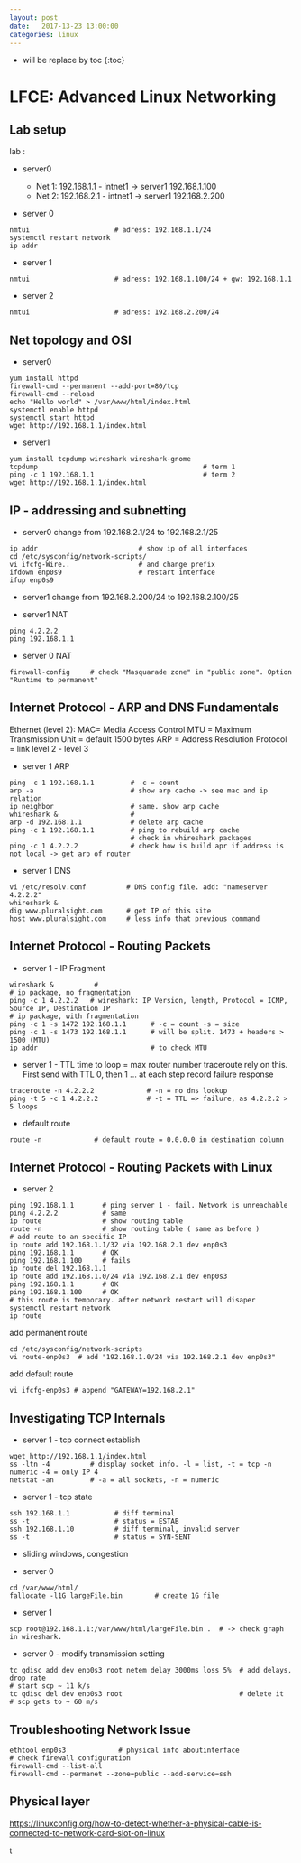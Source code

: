 ```yaml
---
layout: post
date:   2017-13-23 13:00:00
categories: linux
---
```

* will be replace by toc
{:toc}

# LFCE: Advanced Linux Networking

## Lab setup

lab :
- server0
	- Net 1: 192.168.1.1 - intnet1 -> server1 192.168.1.100
	- Net 2: 192.168.2.1 - intnet1 -> server1 192.168.2.200

- server 0
~~~
nmtui                     # adress: 192.168.1.1/24
systemctl restart network 
ip addr
~~~

- server 1
~~~
nmtui                     # adress: 192.168.1.100/24 + gw: 192.168.1.1
~~~

- server 2
~~~
nmtui                     # adress: 192.168.2.200/24
~~~

## Net topology and OSI

- server0

~~~
yum install httpd
firewall-cmd --permanent --add-port=80/tcp
firewall-cmd --reload
echo "Hello world" > /var/www/html/index.html
systemctl enable httpd
systemctl start httpd
wget http://192.168.1.1/index.html
~~~

- server1
~~~
yum install tcpdump wireshark wireshark-gnome
tcpdump                                         # term 1
ping -c 1 192.168.1.1                           # term 2
wget http://192.168.1.1/index.html              
~~~

## IP - addressing and subnetting

- server0
change from 192.168.2.1/24 to 192.168.2.1/25
~~~
ip addr                         # show ip of all interfaces
cd /etc/sysconfig/network-scripts/
vi ifcfg-Wire..                 # and change prefix
ifdown enp0s9                   # restart interface
ifup enp0s9
~~~

- server1
change from 192.168.2.200/24 to 192.168.2.100/25

- server1 NAT
~~~
ping 4.2.2.2
ping 192.168.1.1
~~~

- server 0 NAT
~~~
firewall-config     # check "Masquarade zone" in "public zone". Option "Runtime to permanent"
~~~

## Internet Protocol - ARP and DNS Fundamentals

Ethernet (level 2):
MAC= Media Access Control
MTU = Maximum Transmission Unit = default 1500 bytes
ARP = Address Resolution Protocol = link level 2 - level 3

- server 1 ARP
~~~
ping -c 1 192.168.1.1         # -c = count
arp -a                        # show arp cache -> see mac and ip relation
ip neighbor                   # same. show arp cache
whireshark &                  #
arp -d 192.168.1.1            # delete arp cache
ping -c 1 192.168.1.1         # ping to rebuild arp cache
                              # check in whireshark packages
ping -c 1 4.2.2.2             # check how is build apr if address is not local -> get arp of router
~~~

- server 1 DNS
~~~
vi /etc/resolv.conf          # DNS config file. add: "nameserver 4.2.2.2"
whireshark &
dig www.pluralsight.com      # get IP of this site
host www.pluralsight.com     # less info that previous command
~~~


## Internet Protocol - Routing Packets

- server 1 - IP Fragment
~~~
wireshark &          # 
# ip package, no fragmentation
ping -c 1 4.2.2.2   # wireshark: IP Version, length, Protocol = ICMP, Source IP, Destination IP
# ip package, with fragmentation
ping -c 1 -s 1472 192.168.1.1      # -c = count -s = size
ping -c 1 -s 1473 192.168.1.1      # will be split. 1473 + headers > 1500 (MTU)
ip addr                            # to check MTU
~~~


- server 1 - TTL time to loop = max router number
traceroute rely on this. First send with TTL 0, then 1 ... at each step record failure response

~~~
traceroute -n 4.2.2.2             # -n = no dns lookup
ping -t 5 -c 1 4.2.2.2            # -t = TTL => failure, as 4.2.2.2 > 5 loops
~~~

- default route

~~~
route -n             # default route = 0.0.0.0 in destination column
~~~

## Internet Protocol - Routing Packets with Linux

- server 2

~~~
ping 192.168.1.1       # ping server 1 - fail. Network is unreachable
ping 4.2.2.2           # same
ip route               # show routing table
route -n               # show routing table ( same as before )
# add route to an specific IP
ip route add 192.168.1.1/32 via 192.168.2.1 dev enp0s3
ping 192.168.1.1       # OK
ping 192.168.1.100     # fails
ip route del 192.168.1.1
ip route add 192.168.1.0/24 via 192.168.2.1 dev enp0s3
ping 192.168.1.1       # OK
ping 192.168.1.100     # OK
# this route is temporary. after network restart will disaper
systemctl restart network
ip route
~~~

add permanent route
~~~
cd /etc/sysconfig/network-scripts
vi route-enp0s3  # add "192.168.1.0/24 via 192.168.2.1 dev enp0s3"
~~~

add default route
~~~
vi ifcfg-enp0s3 # append "GATEWAY=192.168.2.1"
~~~

## Investigating TCP Internals

- server 1 - tcp connect establish
~~~
wget http://192.168.1.1/index.html
ss -ltn -4          # display socket info. -l = list, -t = tcp -n numeric -4 = only IP 4
netstat -an         # -a = all sockets, -n = numeric
~~~

- server 1 - tcp state
~~~
ssh 192.168.1.1           # diff terminal
ss -t                     # status = ESTAB
ssh 192.168.1.10          # diff terminal, invalid server
ss -t                     # status = SYN-SENT
~~~

- sliding windows, congestion

- server 0
~~~
cd /var/www/html/
fallocate -l1G largeFile.bin        # create 1G file
~~~

- server 1
~~~
scp root@192.168.1.1:/var/www/html/largeFile.bin .  # -> check graph in wireshark.
~~~

- server 0 - modify transmission setting
~~~
tc qdisc add dev enp0s3 root netem delay 3000ms loss 5%  # add delays, drop rate
# start scp ~ 11 k/s
tc qdisc del dev enp0s3 root                             # delete it
# scp gets to ~ 60 m/s
~~~


## Troubleshooting Network Issue

~~~
ethtool enp0s3             # physical info aboutinterface
# check firewall configuration
firewall-cmd --list-all
firewall-cmd --permanet --zone=public --add-service=ssh
~~~

## Physical layer

https://linuxconfig.org/how-to-detect-whether-a-physical-cable-is-connected-to-network-card-slot-on-linux

t